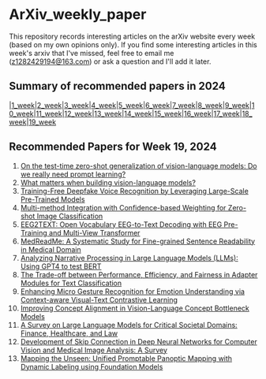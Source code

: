 # ArXiv_weekly_paper
This repository records interesting articles on the arXiv website every week (based on my own opinions only).
If you find some interesting articles in this week's arxiv that I've missed, feel free to email me (z1282429194@163.com) or ask a question and I'll add it later.

## Summary of recommended papers in 2024
<!-- | | | | |
|--------|--------|--------|--------| -->
|[1_week](https://github.com/Fatflower/ArXiv_weekly_paper/blob/main/2024/1_week.md)|[2_week](https://github.com/Fatflower/ArXiv_weekly_paper/blob/main/2024/2_week.md)|[3_week](https://github.com/Fatflower/ArXiv_weekly_paper/blob/main/2024/3_week.md)|[4_week](https://github.com/Fatflower/ArXiv_weekly_paper/blob/main/2024/4_week.md)|[5_week](https://github.com/Fatflower/ArXiv_weekly_paper/blob/main/2024/5_week.md)|[6_week](https://github.com/Fatflower/ArXiv_weekly_paper/blob/main/2024/6_week.md)|[7_week](https://github.com/Fatflower/ArXiv_weekly_paper/blob/main/2024/7_week.md)|[8_week](https://github.com/Fatflower/ArXiv_weekly_paper/blob/main/2024/8_week.md)|[9_week](https://github.com/Fatflower/ArXiv_weekly_paper/blob/main/2024/9_week.md)|[10_week](https://github.com/Fatflower/ArXiv_weekly_paper/blob/main/2024/10_week.md)|[11_week](https://github.com/Fatflower/ArXiv_weekly_paper/blob/main/2024/11_week.md)|[12_week](https://github.com/Fatflower/ArXiv_weekly_paper/blob/main/2024/12_week.md)|[13_week](https://github.com/Fatflower/ArXiv_weekly_paper/blob/main/2024/13_week.md)|[14_week](https://github.com/Fatflower/ArXiv_weekly_paper/blob/main/2024/14_week.md)|[15_week](https://github.com/Fatflower/ArXiv_weekly_paper/blob/main/2024/15_week.md)|[16_week](https://github.com/Fatflower/ArXiv_weekly_paper/blob/main/2024/16_week.md)|[17_week](https://github.com/Fatflower/ArXiv_weekly_paper/blob/main/2024/17_week.md)|[18_week](https://github.com/Fatflower/ArXiv_weekly_paper/blob/main/2024/18_week.md)|[19_week](https://github.com/Fatflower/ArXiv_weekly_paper/blob/main/2024/19_week.md)

<!-- | | | | | -->

## Recommended Papers for Week 19, 2024
1. [On the test-time zero-shot generalization of vision-language models: Do we really need prompt learning?](https://arxiv.org/abs/2405.02266)
2. [What matters when building vision-language models?](https://arxiv.org/abs/2405.02246)
3. [Training-Free Deepfake Voice Recognition by Leveraging Large-Scale Pre-Trained Models](https://arxiv.org/abs/2405.02179)
4. [Multi-method Integration with Confidence-based Weighting for Zero-shot Image Classification](https://arxiv.org/abs/2405.02155)
5. [EEG2TEXT: Open Vocabulary EEG-to-Text Decoding with EEG Pre-Training and Multi-View Transformer](https://arxiv.org/abs/2405.02165)
6. [MedReadMe: A Systematic Study for Fine-grained Sentence Readability in Medical Domain](https://arxiv.org/abs/2405.02144)
7. [Analyzing Narrative Processing in Large Language Models (LLMs): Using GPT4 to test BERT](https://arxiv.org/abs/2405.02024)
8. [The Trade-off between Performance, Efficiency, and Fairness in Adapter Modules for Text Classification](https://arxiv.org/abs/2405.02010)
9. [Enhancing Micro Gesture Recognition for Emotion Understanding via Context-aware Visual-Text Contrastive Learning](https://arxiv.org/abs/2405.01885)
10. [Improving Concept Alignment in Vision-Language Concept Bottleneck Models](https://arxiv.org/abs/2405.01825)
11. [A Survey on Large Language Models for Critical Societal Domains: Finance, Healthcare, and Law](https://arxiv.org/abs/2405.01769)
12. [Development of Skip Connection in Deep Neural Networks for Computer Vision and Medical Image Analysis: A Survey](https://arxiv.org/abs/2405.01725)
13. [Mapping the Unseen: Unified Promptable Panoptic Mapping with Dynamic Labeling using Foundation Models](https://arxiv.org/abs/2405.02162)